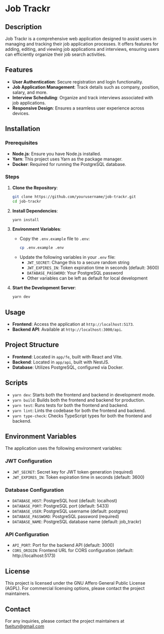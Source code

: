 # Job Trackr

## Description

Job Trackr is a comprehensive web application designed to assist users in managing and tracking their job application processes. It offers features for adding, editing, and viewing job applications and interviews, ensuring users can efficiently organize their job search activities.

## Features

-   **User Authentication**: Secure registration and login functionality.
-   **Job Application Management**: Track details such as company, position, salary, and more.
-   **Interview Scheduling**: Organize and track interviews associated with job applications.
-   **Responsive Design**: Ensures a seamless user experience across devices.

## Installation

### Prerequisites

-   **Node.js**: Ensure you have Node.js installed.
-   **Yarn**: This project uses Yarn as the package manager.
-   **Docker**: Required for running the PostgreSQL database.

### Steps

1. **Clone the Repository**:

    ```bash
    git clone https://github.com/yourusername/job-trackr.git
    cd job-trackr
    ```

2. **Install Dependencies**:

    ```bash
    yarn install
    ```

3. **Environment Variables**:

    - Copy the `.env.example` file to `.env`:
        ```bash
        cp .env.example .env
        ```
    - Update the following variables in your `.env` file:
        - `JWT_SECRET`: Change this to a secure random string
        - `JWT_EXPIRES_IN`: Token expiration time in seconds (default: 3600)
        - `DATABASE_PASSWORD`: Your PostgreSQL password
        - Other variables can be left as default for local development

4. **Start the Development Server**:
    ```bash
    yarn dev
    ```

## Usage

-   **Frontend**: Access the application at `http://localhost:5173`.
-   **Backend API**: Available at `http://localhost:3000/api`.

## Project Structure

-   **Frontend**: Located in `app/fe`, built with React and Vite.
-   **Backend**: Located in `app/api`, built with NestJS.
-   **Database**: Utilizes PostgreSQL, configured via Docker.

## Scripts

-   `yarn dev`: Starts both the frontend and backend in development mode.
-   `yarn build`: Builds both the frontend and backend for production.
-   `yarn test`: Runs tests for both the frontend and backend.
-   `yarn lint`: Lints the codebase for both the frontend and backend.
-   `yarn type-check`: Checks TypeScript types for both the frontend and backend.

## Environment Variables

The application uses the following environment variables:

### JWT Configuration

-   `JWT_SECRET`: Secret key for JWT token generation (required)
-   `JWT_EXPIRES_IN`: Token expiration time in seconds (default: 3600)

### Database Configuration

-   `DATABASE_HOST`: PostgreSQL host (default: localhost)
-   `DATABASE_PORT`: PostgreSQL port (default: 5433)
-   `DATABASE_USER`: PostgreSQL username (default: postgres)
-   `DATABASE_PASSWORD`: PostgreSQL password (required)
-   `DATABASE_NAME`: PostgreSQL database name (default: job_trackr)

### API Configuration

-   `API_PORT`: Port for the backend API (default: 3000)
-   `CORS_ORIGIN`: Frontend URL for CORS configuration (default: http://localhost:5173)

## License

This project is licensed under the GNU Affero General Public License (AGPL). For commercial licensing options, please contact the project maintainers.

## Contact

For any inquiries, please contact the project maintainers at fseitun@gmail.com
